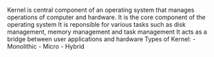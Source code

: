 Kernel is central component of an operating system that manages operations of computer and hardware. It is the core component of the operating system
It is reponsible for various tasks such as disk management, memory management and task management
It acts as a bridge between user applications and hardware
Types of Kernel:
	- Monolithic
	- Micro
	- Hybrid